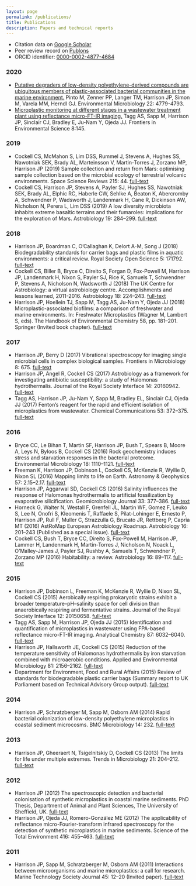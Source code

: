 ```yaml
---
layout: page
permalink: /publications/
title: Publications
description: Papers and technical reports
---
```


- Citation data on [Google Scholar](https://scholar.google.com/citations?user=ZqkvSqsAAAAJ)
- Peer review record on [Publons](https://publons.com/researcher/336455/jesse-harrison/)
- ORCID identifier: [0000-0002-4877-4684](https://orcid.org/0000-0002-4877-4684)

### 2020

- [Putative degraders of low-density polyethylene-derived compounds are ubiquitous members of plastic-associated bacterial communities in the marine environment.](https://sfamjournals.onlinelibrary.wiley.com/doi/10.1111/1462-2920.15232) Pinto M, Zenner PP, Langer TM, Harrison JP, Simon M, Varela MM, Herndl GJ. Environmental Microbiology 22: 4779-4793.
- [Microplastic monitoring at different stages in a wastewater treatment plant using reflectance micro-FT-IR imaging.](https://www.frontiersin.org/articles/10.3389/fenvs.2020.00145/full) Tagg AS, Sapp M, Harrison JP, Sinclair CJ, Bradley E, Ju-Nam Y, Ojeda JJ. Frontiers in Environmental Science 8:145.

### 2019

- Cockell CS, McMahon S, Lim DSS, Rummel J, Stevens A, Hughes SS, Nawotniak SEK, Brady AL, Marteinsson V, Martin-Torres J, Zorzano MP, Harrison JP (2019) Sample collection and return from Mars: optimising sample collection based on the microbial ecology of terrestrial volcanic environments. Space Science Reviews 215: 44. [full-text](https://link.springer.com/article/10.1007/s11214-019-0609-7)
- Cockell CS, Harrison JP, Stevens A, Payler SJ, Hughes SS, Nawotniak SEK, Brady AL, Elphic RC, Haberle CW, Sehlke A, Beaton K, Abercromby A, Schwendner P, Wadsworth J, Landenmark H, Cane R, Dickinson AW, Nicholson N, Perera L, Lim DSS (2019) A low diversity microbiota inhabits extreme basaltic terrains and their fumaroles: implications for the exploration of Mars. Astrobiology 19: 284–299. [full-text](https://www.liebertpub.com/doi/full/10.1089/ast.2018.1870)

### 2018

- Harrison JP, Boardman C, O’Callaghan K, Delort A-M, Song J (2018) Biodegradability standards for carrier bags and plastic films in aquatic environments: a critical review. Royal Society Open Science 5: 171792. [full-text](http://rsos.royalsocietypublishing.org/content/5/5/171792)
- Cockell CS, Biller B, Bryce C, Direito S, Forgan D, Fox-Powell M, Harrison JP, Landenmark H, Nixon S, Payler SJ, Rice K, Samuels T, Schwendner P, Stevens A, Nicholson N, Wadsworth J (2018) The UK Centre for Astrobiology: a virtual astrobiology centre. Accomplishments and lessons learned, 2011-2016. Astrobiology 18: 224–243. [full-text](http://online.liebertpub.com/doi/pdfplus/10.1089/ast.2017.1713)
- Harrison JP, Hoellein TJ, Sapp M, Tagg AS, Ju-Nam Y, Ojeda JJ (2018) Microplastic-associated biofilms: a comparison of freshwater and marine environments. In: Freshwater Microplastics (Wagner M, Lambert S, eds). The Handbook of Environmental Chemistry 58, pp. 181–201. Springer (Invited book chapter). [full-text](https://link.springer.com/chapter/10.1007/978-3-319-61615-5_9)

### 2017

- Harrison JP, Berry D (2017) Vibrational spectroscopy for imaging single microbial cells in complex biological samples. Frontiers in Microbiology 8: 675. [full-text](http://journal.frontiersin.org/article/10.3389/fmicb.2017.00675/abstract)
- Harrison JP, Angel R, Cockell CS (2017) Astrobiology as a framework for investigating antibiotic susceptibility: a study of Halomonas hydrothermalis. Journal of the Royal Society Interface 14: 20160942. [full-text](http://rsif.royalsocietypublishing.org/content/14/126/20160942)
- Tagg AS, Harrison JP, Ju-Nam Y, Sapp M, Bradley EL, Sinclair CJ, Ojeda JJ (2017) Fenton’s reagent for the rapid and efficient isolation of microplastics from wastewater. Chemical Communications 53: 372–375. [full-text](http://pubs.rsc.org/en/content/articlehtml/2017/cc/c6cc08798a)

### 2016

- Bryce CC, Le Bihan T, Martin SF, Harrison JP, Bush T, Spears B, Moore A, Leys N, Byloos B, Cockell CS (2016) Rock geochemistry induces stress and starvation responses in the bacterial proteome. Environmental Microbiology 18: 1110–1121. [full-text](http://onlinelibrary.wiley.com/doi/10.1111/1462-2920.13093/abstract)
- Freeman K, Harrison JP, Dobinson L, Cockell CS, McKenzie R, Wyllie D, Nixon SL (2016) Mapping limits to life on Earth. Astronomy & Geophysics 57: 2.15–2.17. [full-text](http://astrogeo.oxfordjournals.org/content/57/2/2.15.full)
- Harrison JP, Aggarwal SD, Cockell CS (2016) Salinity influences the response of Halomonas hydrothermalis to artificial fossilization by evaporative silicification. Geomicrobiology Journal 33: 377–386. [full-text](http://www.tandfonline.com/doi/full/10.1080/01490451.2015.1045634)
- Horneck G, Walter N, Westall F, Grenfell JL, Martin WF, Gomez F, Leuko S, Lee N, Onofri S, Kleomenis T, Raffaele S, Pilat-Lohinger E, Ernesto P, Harrison JP, Rull F, Muller C, Strazzulla G, Brucato JR, Rettberg P, Capria MT (2016) AstRoMap European Astrobiology Roadmap. Astrobiology 16: 201–243 (Published as a special issue). [full-text](https://www.liebertpub.com/doi/full/10.1089/ast.2015.1441)
- Cockell CS, Bush T, Bryce CC, Direito S, Fox-Powell M, Harrison JP, Lammer H, Landenmark H, Martin-Torres J, Nicholson N, Noack L, O’Malley-James J, Payler SJ, Rushby A, Samuels T, Schwendner P, Zorzano MP (2016) Habitability: a review. Astrobiology 16: 89–117. [full-text](http://online.liebertpub.com/doi/pdfplus/10.1089/ast.2015.1295)

### 2015

- Harrison JP, Dobinson L, Freeman K, McKenzie R, Wyllie D, Nixon SL, Cockell CS (2015) Aerobically respiring prokaryotic strains exhibit a broader temperature–pH–salinity space for cell division than anaerobically respiring and fermentative strains. Journal of the Royal Society Interface 12: 20150658. [full-text](http://rsif.royalsocietypublishing.org/content/12/110/20150658)
- Tagg AS, Sapp M, Harrison JP, Ojeda JJ (2015) Identification and quantification of microplastics in wastewater using FPA-based reflectance micro-FT-IR imaging. Analytical Chemistry 87: 6032–6040. [full-text](https://pubs.acs.org/doi/full/10.1021/acs.analchem.5b00495)
- Harrison JP, Hallsworth JE, Cockell CS (2015) Reduction of the temperature sensitivity of Halomonas hydrothermalis by iron starvation combined with microaerobic conditions. Applied and Environmental Microbiology 81: 2156–2162. [full-text](http://aem.asm.org/content/81/6/2156.full)
- Department for Environment, Food and Rural Affairs (2015) Review of standards for biodegradable plastic carrier bags (Summary report to UK Parliament based on Technical Advisory Group output).  [full-text](https://www.gov.uk/government/uploads/system/uploads/attachment_data/file/485904/carrier-bag-biodegradable-report-2015.pdf)

### 2014

- Harrison JP, Schratzberger M, Sapp M, Osborn AM (2014) Rapid bacterial colonization of low-density polyethylene microplastics in coastal sediment microcosms. BMC Microbiology 14: 232. [full-text](https://bmcmicrobiol.biomedcentral.com/articles/10.1186/s12866-014-0232-4)

### 2013

- Harrison JP, Gheeraert N, Tsigelnitskiy D, Cockell CS (2013) The limits for life under multiple extremes. Trends in Microbiology 21: 204–212. [full-text](http://www.sciencedirect.com/science/article/pii/S0966842X13000206)

### 2012

- Harrison JP (2012) The spectroscopic detection and bacterial colonisation of synthetic microplastics in coastal marine sediments. PhD Thesis, Department of Animal and Plant Sciences, The University of Sheffield, UK. [full-text](http://etheses.whiterose.ac.uk/2643/)
- Harrison JP, Ojeda JJ, Romero-González ME (2012) The applicability of reflectance micro-Fourier-transform infrared spectroscopy for the detection of synthetic microplastics in marine sediments. Science of the Total Environment 416: 455–463. [full-text](http://www.sciencedirect.com/science/article/pii/S0048969711013969)

### 2011

- Harrison JP, Sapp M, Schratzberger M, Osborn AM (2011) Interactions between microorganisms and marine microplastics: a call for research. Marine Technology Society Journal 45: 12–20 (Invited paper). [full-text](http://www.ingentaconnect.com/content/mts/mtsj/2011/00000045/00000002/art00003)
